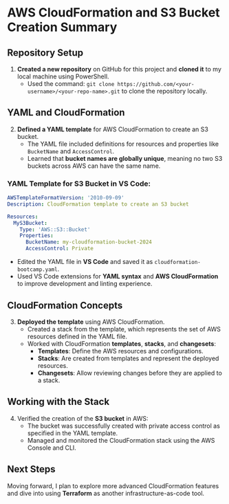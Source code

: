
# AWS CloudFormation and S3 Bucket Creation Summary

## Repository Setup
1. **Created a new repository** on GitHub for this project and **cloned it** to my local machine using PowerShell.
   - Used the command: `git clone https://github.com/<your-username>/<your-repo-name>.git` to clone the repository locally.

## YAML and CloudFormation
2. **Defined a YAML template** for AWS CloudFormation to create an S3 bucket.
   - The YAML file included definitions for resources and properties like `BucketName` and `AccessControl`.
   - Learned that **bucket names are globally unique**, meaning no two S3 buckets across AWS can have the same name.

### YAML Template for S3 Bucket in VS Code:
```yaml
AWSTemplateFormatVersion: '2010-09-09'
Description: CloudFormation template to create an S3 bucket

Resources:
  MyS3Bucket:
    Type: 'AWS::S3::Bucket'
    Properties:
      BucketName: my-cloudformation-bucket-2024
      AccessControl: Private
```
   - Edited the YAML file in **VS Code** and saved it as `cloudformation-bootcamp.yaml`.
   - Used VS Code extensions for **YAML syntax** and **AWS CloudFormation** to improve development and linting experience.

## CloudFormation Concepts
3. **Deployed the template** using AWS CloudFormation.
   - Created a stack from the template, which represents the set of AWS resources defined in the YAML file.
   - Worked with CloudFormation **templates**, **stacks**, and **changesets**:
     - **Templates**: Define the AWS resources and configurations.
     - **Stacks**: Are created from templates and represent the deployed resources.
     - **Changesets**: Allow reviewing changes before they are applied to a stack.

## Working with the Stack
4. Verified the creation of the **S3 bucket** in AWS:
   - The bucket was successfully created with private access control as specified in the YAML template.
   - Managed and monitored the CloudFormation stack using the AWS Console and CLI.

## Next Steps
Moving forward, I plan to explore more advanced CloudFormation features and dive into using **Terraform** as another infrastructure-as-code tool.
